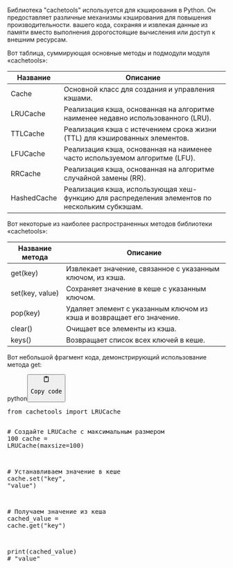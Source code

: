 <p>Библиотека "cachetools" используется для кэширования в Python.
Он предоставляет различные механизмы кэширования для повышения производительности.
вашего кода, сохраняя и извлекая данные из памяти вместо выполнения
дорогостоящие вычисления или доступ к внешним ресурсам.</p>
<p>Вот таблица, суммирующая основные методы и подмодули модуля «cachetools»:</p>
<table>
<thead>
<tr>
<th>Название</th>
<th>Описание</th>
</tr>
</thead>
<tbody>
<tr>
<td>Cache</td>
<td>Основной класс для создания и управления кэшами.</td>
</tr>
<tr>
<td>LRUCache</td>
<td>Реализация кэша, основанная на алгоритме наименее недавно использованного (LRU).</td>
</tr>
<tr>
<td>TTLCache</td>
<td>Реализация кэша с истечением срока жизни (TTL) для кэшированных элементов.</td>
</tr>
<tr>
<td>LFUCache</td>
<td>Реализация кэша, основанная на наименее часто используемом алгоритме (LFU).</td>
</tr>
<tr>
<td>RRCache</td>
<td>Реализация кэша, основанная на алгоритме случайной замены (RR).</td>
</tr>
<tr>
<td>HashedCache</td>
<td>Реализация кэша, использующая хеш-функцию для распределения элементов по нескольким субкэшам.</td>
</tr>
</tbody>
</table>
<p>Вот некоторые из наиболее распространенных методов библиотеки «cachetools»:</p>
<table>
<thead>
<tr>
<th>Название метода</th>
<th>Описание</th>
</tr>
</thead>
<tbody>
<tr>
<td>get(key)</td>
<td>Извлекает значение, связанное с указанным ключом, из кэша.</td>
</tr>
<tr>
<td>set(key, value)</td>
<td>Сохраняет значение в кеше с указанным ключом.</td>
</tr>
<tr>
<td>pop(key)</td>
<td>Удаляет элемент с указанным ключом из кэша и возвращает его значение.</td>
</tr>
<tr>
<td>clear()</td>
<td>Очищает все элементы из кэша.</td>
</tr>
<tr>
<td>keys()</td>
<td>Возвращает список всех ключей в кеше.</td>
</tr>
</tbody>
</table>
<p>Вот небольшой фрагмент кода, демонстрирующий использование метода get:</p>
<div class="code-element"><div class="lang-line"><text>python</text><button class="copy-button" onclick="copyCode(this)"><svg aria-hidden="true" xmlns="http://www.w3.org/2000/svg" width="16" height="16" fill="none" viewBox="0 0 24 24"><path stroke="currentColor" stroke-linecap="round" stroke-linejoin="round" stroke-width="2" d="M15 4h3a1 1 0 0 1 1 1v15a1 1 0 0 1-1 1H6a1 1 0 0 1-1-1V5a1 1 0 0 1 1-1h3m0 3h6m-5-4v4h4V3h-4Z"/></svg><pre>Copy code</pre></button></div><div class="code"><div class="highlight"><pre><span></span><span class="kn">from</span> <span class="nn">cachetools</span> <span class="kn">import</span> <span class="n">LRUCache</span>

<span class="c1"># Создайте LRUCache с максимальным размером 100</span>
<span class="n">cache</span> <span class="o">=</span> <span class="n">LRUCache</span><span class="p">(</span><span class="n">maxsize</span><span class="o">=</span><span class="mi">100</span><span class="p">)</span>

<span class="c1"># Устанавливаем значение в кеше</span>
<span class="n">cache</span><span class="o">.</span><span class="n">set</span><span class="p">(</span><span class="s2">&quot;key&quot;</span><span class="p">,</span> <span class="s2">&quot;value&quot;</span><span class="p">)</span>

<span class="c1"># Получаем значение из кеша</span>
<span class="n">cached_value</span> <span class="o">=</span> <span class="n">cache</span><span class="o">.</span><span class="n">get</span><span class="p">(</span><span class="s2">&quot;key&quot;</span><span class="p">)</span>

<span class="nb">print</span><span class="p">(</span><span class="n">cached_value</span><span class="p">)</span>  <span class="c1"># &quot;value&quot;</span>
</pre></div></div></div>